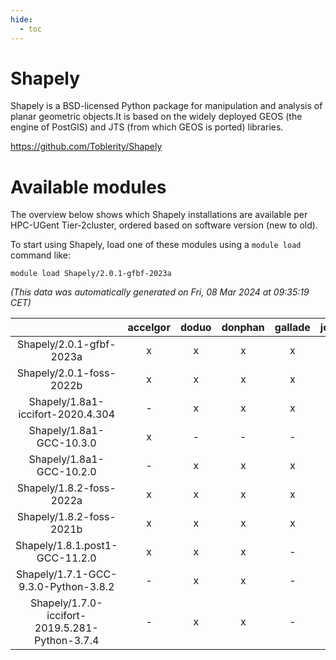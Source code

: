 ```yaml
---
hide:
  - toc
---
```


Shapely
=======


Shapely is a BSD-licensed Python package for manipulation and analysis of planar geometric objects.It is based on the widely deployed GEOS (the engine of PostGIS) and JTS (from which GEOS is ported) libraries.

https://github.com/Toblerity/Shapely
# Available modules


The overview below shows which Shapely installations are available per HPC-UGent Tier-2cluster, ordered based on software version (new to old).

To start using Shapely, load one of these modules using a `module load` command like:

```shell
module load Shapely/2.0.1-gfbf-2023a
```

*(This data was automatically generated on Fri, 08 Mar 2024 at 09:35:19 CET)*  

| |accelgor|doduo|donphan|gallade|joltik|skitty|
| :---: | :---: | :---: | :---: | :---: | :---: | :---: |
|Shapely/2.0.1-gfbf-2023a|x|x|x|x|x|x|
|Shapely/2.0.1-foss-2022b|x|x|x|x|x|x|
|Shapely/1.8a1-iccifort-2020.4.304|-|x|x|x|x|x|
|Shapely/1.8a1-GCC-10.3.0|x|-|-|-|x|-|
|Shapely/1.8a1-GCC-10.2.0|-|x|x|x|x|x|
|Shapely/1.8.2-foss-2022a|x|x|x|x|x|x|
|Shapely/1.8.2-foss-2021b|x|x|x|x|x|x|
|Shapely/1.8.1.post1-GCC-11.2.0|x|x|x|-|x|x|
|Shapely/1.7.1-GCC-9.3.0-Python-3.8.2|-|x|x|-|x|x|
|Shapely/1.7.0-iccifort-2019.5.281-Python-3.7.4|-|x|x|-|x|x|
